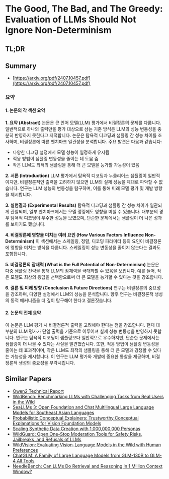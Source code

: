 # The Good, The Bad, and The Greedy: Evaluation of LLMs Should Not Ignore Non-Determinism
## TL;DR
## Summary
- [https://arxiv.org/pdf/2407.10457.pdf](https://arxiv.org/pdf/2407.10457.pdf)

### 요약

#### 1. 논문의 각 섹션 요약

**1. 요약 (Abstract)**
논문은 큰 언어 모델(LLM) 평가에서 비결정론의 문제를 다룹니다. 일반적으로 하나의 출력만을 평가 대상으로 삼는 기존 방식은 LLM의 성능 변동성을 충분히 반영하지 못한다고 지적합니다. 논문은 탐욕적 디코딩과 샘플링 간 성능 차이를 조사하며, 비결정론에 따른 벤치마크 일관성을 분석합니다. 주요 발견은 다음과 같습니다:
- 다양한 디코딩 설정에서 모델 성능이 일정하게 유지됨
- 적응 방법이 샘플링 변동성을 줄이는 데 도움 줌
- 작은 LLM도 최적의 샘플링을 통해 더 큰 모델을 능가할 가능성이 있음

**2. 서론 (Introduction)**
LLM 평가에서 탐욕적 디코딩과 누클리어스 샘플링이 일반적이지만, 비결정론적인 출력을 고려하지 않으면 LLM의 실제 성능을 제대로 파악할 수 없습니다. 연구는 LLM 성능의 변동성을 탐구하며, 이를 통해 미래 모델 평가 및 개발 방향을 제시합니다.

**3. 실험결과 (Experimental Results)**
탐욕적 디코딩과 샘플링 간 성능 차이가 일관되게 관찰되며, 일부 벤치마크에서는 모델 랭킹에도 영향을 미칠 수 있습니다. 대부분의 경우 탐욕적 디코딩이 우수한 성능을 보였으며, 단순한 문제에서는 샘플링이 더 나은 성과를 보이기도 했습니다.

**4. 비결정론에 영향을 미치는 여러 요인 (How Various Factors Influence Non-Determinism)**
이 섹션에서는 스케일링, 정렬, 디코딩 파라미터 등의 요인이 비결정론에 영향을 미치는 방식을 다룹니다. 스케일링이 성능 변동성을 줄이지 않는다는 결과도 포함됩니다.

**5. 비결정론의 잠재력 (What is the Full Potential of Non-Determinism)**
논문은 다중 샘플링 전략을 통해 LLM의 잠재력을 극대화할 수 있음을 보입니다. 예를 들어, 작은 모델도 최상의 응답을 선택함으로써 더 큰 모델을 능가할 수 있다는 것을 강조합니다.

**6. 결론 및 미래 방향 (Conclusion & Future Directions)**
연구는 비결정론의 중요성을 강조하며, 다양한 설정에서 LLM의 성능을 분석합니다. 향후 연구는 비결정론적 생성의 동적 메커니즘을 더 깊이 탐구해야 한다고 결론짓습니다.

#### 2. 논문의 전체 요약

이 논문은 LLM 평가 시 비결정론적 출력을 고려해야 한다는 점을 강조합니다. 현재 대부분의 LLM 평가가 단일 출력을 기준으로 이루어져 실제 성능 변동성을 반영하지 못합니다. 연구는 탐욕적 디코딩이 샘플링보다 일반적으로 우수하지만, 단순한 문제에서는 샘플링이 더 나을 수 있다는 사실을 발견했습니다. 또한, 적응 방법이 샘플링 변동성을 줄이는 데 효과적이며, 작은 LLM도 최적의 샘플링을 통해 더 큰 모델과 경쟁할 수 있다는 가능성을 제시합니다. 이 연구는 LLM 평가와 개발에 중요한 통찰을 제공하며, 비결정론적 생성의 중요성을 부각시킵니다.



## Similar Papers
- [Qwen2 Technical Report](2407.10671.md)
- [WildBench: Benchmarking LLMs with Challenging Tasks from Real Users in the Wild](2406.04770.md)
- [SeaLLMs 3: Open Foundation and Chat Multilingual Large Language Models for Southeast Asian Languages](2407.19672.md)
- [Probabilistic Conceptual Explainers: Trustworthy Conceptual Explanations for Vision Foundation Models](2406.12649.md)
- [Scaling Synthetic Data Creation with 1,000,000,000 Personas](2406.20094.md)
- [WildGuard: Open One-Stop Moderation Tools for Safety Risks, Jailbreaks, and Refusals of LLMs](2406.18495.md)
- [WildVision: Evaluating Vision-Language Models in the Wild with Human Preferences](2406.11069.md)
- [ChatGLM: A Family of Large Language Models from GLM-130B to GLM-4 All Tools](2406.12793.md)
- [NeedleBench: Can LLMs Do Retrieval and Reasoning in 1 Million Context Window?](2407.11963.md)
